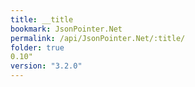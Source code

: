 ```yaml
---
title: __title
bookmark: JsonPointer.Net
permalink: /api/JsonPointer.Net/:title/
folder: true
0.10"
version: "3.2.0"
---
```

